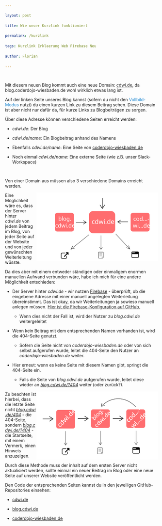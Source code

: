 ```yaml
---

layout: post

title: Wie unser Kurzlink funktioniert

permalink: /kurzlink

tags: Kurzlink Erklaerung Web Firebase Neu

author: Florian

---
```


​

Mit diesem neuen Blog kommt auch eine neue Domain: [cdwi.de,](https://cdwi.de) da blog.coderdojo-wiesbaden.de wohl wirklich etwas lang ist.

Auf der linken Seite unseres Blog kannst (sofern du nicht den <span style="color: #268bd2; cursor: pointer;" onclick="toggleExpandedContent()">Vollbild-Modus</span> nutzt) du einen kurzen Link zu diesem Beitrag sehen. Diese Domain ist aber nicht nur dafür da, für kurze Links zu Blogbeiträgen zu sorgen.

Über diese Adresse können verschiedene Seiten erreicht werden:

<!--break-->

- _cdwi.de_: Der Blog

- _cdwi.de/name_: Ein Blogbeitrag anhand des Namens

- Ebenfalls _cdwi.de/name_: Eine Seite von [coderdojo-wiesbaden.de](https://coderdojo-wiesbaden.de)

- Noch einmal _cdwi.de/name_: Eine externe Seite (wie z.B. unser Slack-Workspace)

​

Von einer Domain aus müssen also 3 verschiedene Domains erreicht werden.

<img src="..\assets\2018-07-17-kurzlink\image-1.svg" alt="Abbildung 1: Alles wird von einem Server verarbeitet" align="right" width="400px" />Eine Möglichkeit wäre es, dass der Server hinter _cdwi.de_ von jedem Beitrag im Blog, von jeder Seite auf der Website und von jeder gewünschten Weiterleitung wüsste.



Da dies aber mit einem entweder ständigen oder einmaligem enormen manuellen Aufwand verbunden wäre, habe ich mich für eine andere Möglichkeit entschieden:

- Der Server hinter _cdwi.de_ - wir nutzen [Firebase](firebase.com) - überprüft, ob die eingebene Adresse mit einer manuell angelegten Weiterleitung übereinstimmt. Das ist okay, da wir Weiterleitungen ja sowieso manuell anlegen müssen. [Hier ist die Firebase-Konfiguration auf GitHub.](https://github.com/CoderDojo-Wiesbaden/cdwi.de/blob/master/firebase.json)

  - Wenn dies nicht der Fall ist, wird der Nutzer zu _blog.cdwi.de_ weitergeleitet

- Wenn kein Beitrag mit dem entsprechenden Namen vorhanden ist, wird die 404-Seite genutzt.

  - Sofern die Seite nicht von _coderdojo-wiesbaden.de_ oder von sich selbst aufgerufen wurde, leitet die 404-Seite den Nutzer an _coderdojo-wiesbaden.de_ weiter.

- Hier erneut: wenn es keine Seite mit diesem Namen gibt, springt die 404-Seite ein.

  - Falls die Seite von _blog.cdwi.de_ aufgerufen wurde, leitet diese wieder an _[blog.cdwi.de/?404](https://blog.cdwi.de/?404)_ weiter (oder zurück?).

<img src="..\assets\2018-07-17-kurzlink\image-2.svg" alt="Abbildung 2: Jeder Server überprüft für sich, ob die Adresse mit seinem Inhalt übereinstimmt." align="right" width="400px" />

Zu beachten ist hierbei, dass die letzte Seite nicht _[blog.cdwi.de/404](https://blog.cdwi.de/404)_ - die 404-Seite, sondern _[blog.cdwi.de/?404](https://blog.cdwi.de/?404)_ - die Startseite, mit einem Vermerk, einen Hinweis anzuzeigen.



Durch diese Methode muss der inhalt auf dem ersten Server nicht aktualisiert werden, sollte einmal ein neuer Beitrag im Blog oder eine neue Seite auf unserer Website veröffentlicht werden.



Den Code der entsprechenden Seiten kannst du in den jeweiligen GitHub-Repositories einsehen:

- [cdwi.de](https://github.com/coderdojo-wiesbaden/cdwi.de)

- [blog.cdwi.de](https://github.com/koenidv/blog.cdwi.de)

- [coderdojo-wiesbaden.de](https://github.com/coderdojo-wiesbaden/www.coderdojo-wiesbaden.de)
